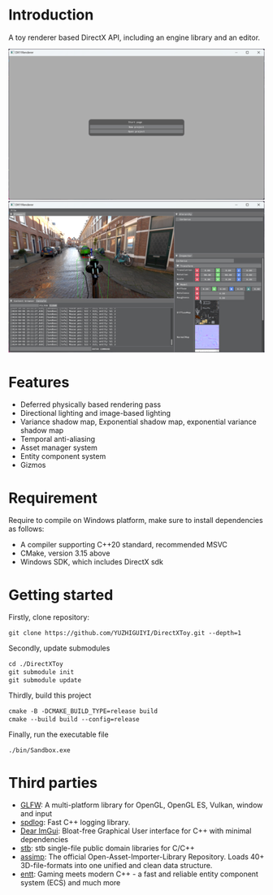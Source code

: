 # Introduction
A toy renderer based DirectX API, including an engine library and an editor.

![StartPage](./data/snapshot/StartPage.png)
![ContentShow](./data/snapshot/ContentShow.png)

# Features
- Deferred physically based rendering pass
- Directional lighting and image-based lighting
- Variance shadow map, Exponential shadow map, exponential variance shadow map
- Temporal anti-aliasing
- Asset manager system
- Entity component system
- Gizmos

# Requirement 
Require to compile on Windows platform, make sure to install dependencies as follows:
- A compiler supporting C++20 standard, recommended MSVC
- CMake, version 3.15 above
- Windows SDK, which includes DirectX sdk

# Getting started
Firstly, clone repository:
```shell
git clone https://github.com/YUZHIGUIYI/DirectXToy.git --depth=1
```
Secondly, update submodules
```shell
cd ./DirectXToy
git submodule init
git submodule update
```
Thirdly, build this project
```shell
cmake -B -DCMAKE_BUILD_TYPE=release build
cmake --build build --config=release
```
Finally, run the executable file
```shell
./bin/Sandbox.exe
```

# Third parties
- [GLFW](https://github.com/glfw/glfw): A multi-platform library for OpenGL, OpenGL ES, Vulkan, window and input
- [spdlog](https://github.com/gabime/spdlog): Fast C++ logging library.
- [Dear ImGui](https://github.com/ocornut/imgui): Bloat-free Graphical User interface for C++ with minimal dependencies
- [stb](https://github.com/nothings/stb): stb single-file public domain libraries for C/C++
- [assimp](https://github.com/assimp/assimp): The official Open-Asset-Importer-Library Repository. Loads 40+ 3D-file-formats into one unified and clean data structure.
- [entt](https://github.com/skypjack/entt): Gaming meets modern C++ - a fast and reliable entity component system (ECS) and much more